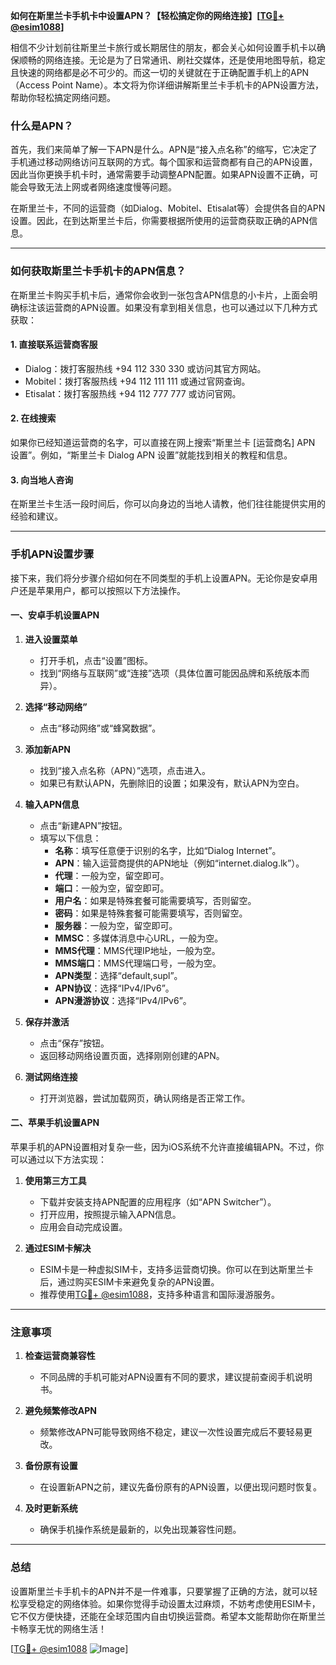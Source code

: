 **如何在斯里兰卡手机卡中设置APN？【轻松搞定你的网络连接】[[TG💪+ @esim1088](https://t.me/s/esim1088)]**

相信不少计划前往斯里兰卡旅行或长期居住的朋友，都会关心如何设置手机卡以确保顺畅的网络连接。无论是为了日常通讯、刷社交媒体，还是使用地图导航，稳定且快速的网络都是必不可少的。而这一切的关键就在于正确配置手机上的APN（Access Point Name）。本文将为你详细讲解斯里兰卡手机卡的APN设置方法，帮助你轻松搞定网络问题。

### 什么是APN？

首先，我们来简单了解一下APN是什么。APN是“接入点名称”的缩写，它决定了手机通过移动网络访问互联网的方式。每个国家和运营商都有自己的APN设置，因此当你更换手机卡时，通常需要手动调整APN配置。如果APN设置不正确，可能会导致无法上网或者网络速度慢等问题。

在斯里兰卡，不同的运营商（如Dialog、Mobitel、Etisalat等）会提供各自的APN设置。因此，在到达斯里兰卡后，你需要根据所使用的运营商获取正确的APN信息。

---

### 如何获取斯里兰卡手机卡的APN信息？

在斯里兰卡购买手机卡后，通常你会收到一张包含APN信息的小卡片，上面会明确标注该运营商的APN设置。如果没有拿到相关信息，也可以通过以下几种方式获取：

#### 1. **直接联系运营商客服**
   - Dialog：拨打客服热线 +94 112 330 330 或访问其官方网站。
   - Mobitel：拨打客服热线 +94 112 111 111 或通过官网查询。
   - Etisalat：拨打客服热线 +94 112 777 777 或访问官网。

#### 2. **在线搜索**
   如果你已经知道运营商的名字，可以直接在网上搜索“斯里兰卡 [运营商名] APN 设置”。例如，“斯里兰卡 Dialog APN 设置”就能找到相关的教程和信息。

#### 3. **向当地人咨询**
   在斯里兰卡生活一段时间后，你可以向身边的当地人请教，他们往往能提供实用的经验和建议。

---

### 手机APN设置步骤

接下来，我们将分步骤介绍如何在不同类型的手机上设置APN。无论你是安卓用户还是苹果用户，都可以按照以下方法操作。

#### **一、安卓手机设置APN**

1. **进入设置菜单**
   - 打开手机，点击“设置”图标。
   - 找到“网络与互联网”或“连接”选项（具体位置可能因品牌和系统版本而异）。

2. **选择“移动网络”**
   - 点击“移动网络”或“蜂窝数据”。

3. **添加新APN**
   - 找到“接入点名称（APN）”选项，点击进入。
   - 如果已有默认APN，先删除旧的设置；如果没有，默认APN为空白。

4. **输入APN信息**
   - 点击“新建APN”按钮。
   - 填写以下信息：
     - **名称**：填写任意便于识别的名字，比如“Dialog Internet”。
     - **APN**：输入运营商提供的APN地址（例如“internet.dialog.lk”）。
     - **代理**：一般为空，留空即可。
     - **端口**：一般为空，留空即可。
     - **用户名**：如果是特殊套餐可能需要填写，否则留空。
     - **密码**：如果是特殊套餐可能需要填写，否则留空。
     - **服务器**：一般为空，留空即可。
     - **MMSC**：多媒体消息中心URL，一般为空。
     - **MMS代理**：MMS代理IP地址，一般为空。
     - **MMS端口**：MMS代理端口号，一般为空。
     - **APN类型**：选择“default,supl”。
     - **APN协议**：选择“IPv4/IPv6”。
     - **APN漫游协议**：选择“IPv4/IPv6”。

5. **保存并激活**
   - 点击“保存”按钮。
   - 返回移动网络设置页面，选择刚刚创建的APN。

6. **测试网络连接**
   - 打开浏览器，尝试加载网页，确认网络是否正常工作。

#### **二、苹果手机设置APN**

苹果手机的APN设置相对复杂一些，因为iOS系统不允许直接编辑APN。不过，你可以通过以下方法实现：

1. **使用第三方工具**
   - 下载并安装支持APN配置的应用程序（如“APN Switcher”）。
   - 打开应用，按照提示输入APN信息。
   - 应用会自动完成设置。

2. **通过ESIM卡解决**
   - ESIM卡是一种虚拟SIM卡，支持多运营商切换。你可以在到达斯里兰卡后，通过购买ESIM卡来避免复杂的APN设置。
   - 推荐使用[TG💪+ @esim1088](https://t.me/s/esim1088)，支持多种语言和国际漫游服务。

---

### 注意事项

1. **检查运营商兼容性**
   - 不同品牌的手机可能对APN设置有不同的要求，建议提前查阅手机说明书。
   
2. **避免频繁修改APN**
   - 频繁修改APN可能导致网络不稳定，建议一次性设置完成后不要轻易更改。

3. **备份原有设置**
   - 在设置新APN之前，建议先备份原有的APN设置，以便出现问题时恢复。

4. **及时更新系统**
   - 确保手机操作系统是最新的，以免出现兼容性问题。

---

### 总结

设置斯里兰卡手机卡的APN并不是一件难事，只要掌握了正确的方法，就可以轻松享受稳定的网络体验。如果你觉得手动设置太过麻烦，不妨考虑使用ESIM卡，它不仅方便快捷，还能在全球范围内自由切换运营商。希望本文能帮助你在斯里兰卡畅享无忧的网络生活！

[[TG💪+ @esim1088](https://t.me/s/esim1088) ![Image](https://i.postimg.cc/4NQfJmqS/Snipaste-2025-05-13-00-14-12.png)]